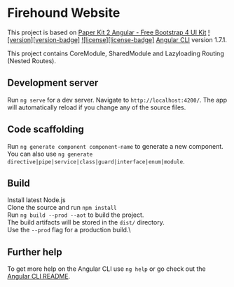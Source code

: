 
# Firehound Website

This project is based on [Paper Kit 2 Angular - Free Bootstrap 4 UI Kit](https://pk2-angular.creative-tim.com/) [![version][version-badge]][CHANGELOG] [![license][license-badge]][LICENSE] [Angular CLI](https://github.com/angular/angular-cli) version 1.7.1.

This project contains CoreModule, SharedModule and Lazyloading Routing (Nested Routes).
## Development server

Run `ng serve` for a dev server. Navigate to `http://localhost:4200/`. The app will automatically reload if you change any of the source files.

## Code scaffolding

Run `ng generate component component-name` to generate a new component. You can also use `ng generate directive|pipe|service|class|guard|interface|enum|module`.

## Build

Install latest Node.js \
Clone the source and run `npm install`\
Run `ng build --prod --aot` to build the project. \
The build artifacts will be stored in the `dist/` directory. \
Use the `--prod` flag for a production build.\

## Further help

To get more help on the Angular CLI use `ng help` or go check out the [Angular CLI README](https://github.com/angular/angular-cli/blob/master/README.md).

[CHANGELOG]: ./CHANGELOG.md
[LICENSE]: ./LICENSE.md
